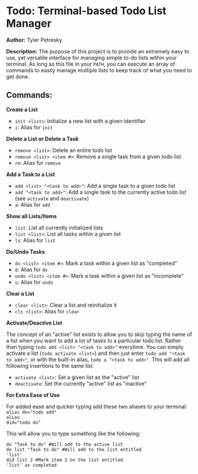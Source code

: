 # Todo: Terminal-based Todo List Manager

**Author:** Tyler Petresky

**Description:** The purpose of this project is to provide an extremely easy to use, yet versatile interface for managing simple to-do lists within your terminal. As long as this file in your `PATH`, you can execute an array of commands to easily manage multiple lists to keep track of what you need to get done.

## Commands:
**Create a List**
  - `init <list>`: Initialize a new list with a given identifier
  - `i`: Alias for `init`
  

**Delete a List or Delete a Task**
  - `remove <list>`: Delete an entire todo list
  - `remove <list> <item #>`: Remove a single task from a given todo list
  - `rm`: Alias for `remove`

**Add a Task to a List**
  - `add <list> "<task to add>"`: Add a single task to a given todo list
  - `add "<task to add>"`: Add a single task to the currently active todo list (see `activate` and `deactivate`)
  - `a`: Alias for `add`

**Show all Lists/Items**
  - `list`: List all currently initialized lists
  - `list <list>`: List all tasks within a given list
  - `ls`: Alias for `list`

**Do/Undo Tasks**
  - `do <list> <item #>`: Mark a task within a given list as "completed"
  - `d`: Alias for `do`
  - `undo <list> <item #>`: Mark a task within a given list as "incomplete"
  - `u`: Alias for `undo`
  
**Clear a List**
  - `clear <list>`: Clear a list and reinitialize it
  - `cls <list>`: Alias for `clear`

**Activate/Deactive List**

The concept of an "active" list exists to allow you to skip typing the name of a list when you want to add a lot of tasks to a particular todo list. Rather than typing `todo add <list> "<task to add>"` everytime. You can simply activate a list (`todo activate <list>`) and then just enter `todo add "<task to add>"`, or with the built-in alias, `todo a "<task to add>"`. This will add all following insertions to the same list.
  - `activate <list>`: Set a given list as the "active" list
  - `deactivate`: Set the currently "active" list as "inactive"
 
**For Extra Ease of Use**

For added ease and quicker typing add these two aliases to your terminal:<br />
<code>alias do="todo add"</code><br />
<code>alias did="todo do"</code>
 
This will allow you to type something like the following:

<code>do "Task to do" #Will add to the active list</code><br />
<code>do list "Task to do" #Will add to the list entitled 'list'</code><br />
<code>did list 2 #Mark item 2 on the list entitled 'list' as completed</code><br />
